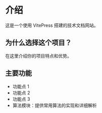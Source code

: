 # 介绍

这是一个使用 VitePress 搭建的技术文档网站。

## 为什么选择这个项目？

在这里介绍你的项目特点和优势。

## 主要功能

- 功能点 1
- 功能点 2
- 功能点 3
- 算法模块：提供常用算法的实现和详细解析